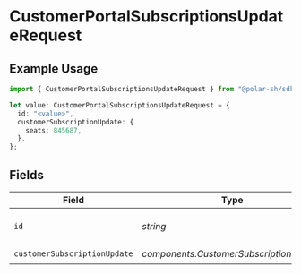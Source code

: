 # CustomerPortalSubscriptionsUpdateRequest

## Example Usage

```typescript
import { CustomerPortalSubscriptionsUpdateRequest } from "@polar-sh/sdk/models/operations/customerportalsubscriptionsupdate.js";

let value: CustomerPortalSubscriptionsUpdateRequest = {
  id: "<value>",
  customerSubscriptionUpdate: {
    seats: 845687,
  },
};
```

## Fields

| Field                                   | Type                                    | Required                                | Description                             |
| --------------------------------------- | --------------------------------------- | --------------------------------------- | --------------------------------------- |
| `id`                                    | *string*                                | :heavy_check_mark:                      | The subscription ID.                    |
| `customerSubscriptionUpdate`            | *components.CustomerSubscriptionUpdate* | :heavy_check_mark:                      | N/A                                     |